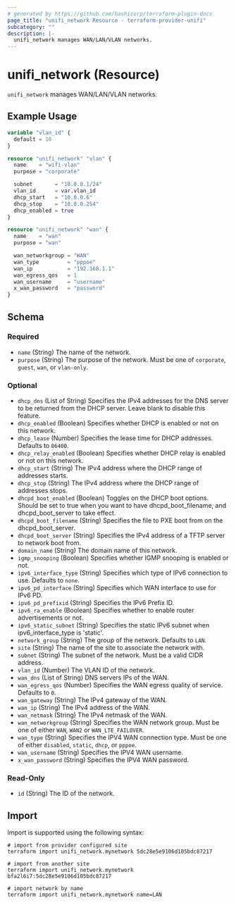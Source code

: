 ```yaml
---
# generated by https://github.com/hashicorp/terraform-plugin-docs
page_title: "unifi_network Resource - terraform-provider-unifi"
subcategory: ""
description: |-
  unifi_network manages WAN/LAN/VLAN networks.
---
```


# unifi_network (Resource)

`unifi_network` manages WAN/LAN/VLAN networks.

## Example Usage

```terraform
variable "vlan_id" {
  default = 10
}

resource "unifi_network" "vlan" {
  name    = "wifi-vlan"
  purpose = "corporate"

  subnet       = "10.0.0.1/24"
  vlan_id      = var.vlan_id
  dhcp_start   = "10.0.0.6"
  dhcp_stop    = "10.0.0.254"
  dhcp_enabled = true
}

resource "unifi_network" "wan" {
  name    = "wan"
  purpose = "wan"

  wan_networkgroup = "WAN"
  wan_type         = "pppoe"
  wan_ip           = "192.168.1.1"
  wan_egress_qos   = 1
  wan_username     = "username"
  x_wan_password   = "password"
}
```

<!-- schema generated by tfplugindocs -->
## Schema

### Required

- `name` (String) The name of the network.
- `purpose` (String) The purpose of the network. Must be one of `corporate`, `guest`, `wan`, or `vlan-only`.

### Optional

- `dhcp_dns` (List of String) Specifies the IPv4 addresses for the DNS server to be returned from the DHCP server. Leave blank to disable this feature.
- `dhcp_enabled` (Boolean) Specifies whether DHCP is enabled or not on this network.
- `dhcp_lease` (Number) Specifies the lease time for DHCP addresses. Defaults to `86400`.
- `dhcp_relay_enabled` (Boolean) Specifies whether DHCP relay is enabled or not on this network.
- `dhcp_start` (String) The IPv4 address where the DHCP range of addresses starts.
- `dhcp_stop` (String) The IPv4 address where the DHCP range of addresses stops.
- `dhcpd_boot_enabled` (Boolean) Toggles on the DHCP boot options. Should be set to true when you want to have dhcpd_boot_filename, and dhcpd_boot_server to take effect.
- `dhcpd_boot_filename` (String) Specifies the file to PXE boot from on the dhcpd_boot_server.
- `dhcpd_boot_server` (String) Specifies the IPv4 address of a TFTP server to network boot from.
- `domain_name` (String) The domain name of this network.
- `igmp_snooping` (Boolean) Specifies whether IGMP snooping is enabled or not.
- `ipv6_interface_type` (String) Specifies which type of IPv6 connection to use. Defaults to `none`.
- `ipv6_pd_interface` (String) Specifies which WAN interface to use for IPv6 PD.
- `ipv6_pd_prefixid` (String) Specifies the IPv6 Prefix ID.
- `ipv6_ra_enable` (Boolean) Specifies whether to enable router advertisements or not.
- `ipv6_static_subnet` (String) Specifies the static IPv6 subnet when ipv6_interface_type is 'static'.
- `network_group` (String) The group of the network. Defaults to `LAN`.
- `site` (String) The name of the site to associate the network with.
- `subnet` (String) The subnet of the network. Must be a valid CIDR address.
- `vlan_id` (Number) The VLAN ID of the network.
- `wan_dns` (List of String) DNS servers IPs of the WAN.
- `wan_egress_qos` (Number) Specifies the WAN egress quality of service. Defaults to `0`.
- `wan_gateway` (String) The IPv4 gateway of the WAN.
- `wan_ip` (String) The IPv4 address of the WAN.
- `wan_netmask` (String) The IPv4 netmask of the WAN.
- `wan_networkgroup` (String) Specifies the WAN network group. Must be one of either `WAN`, `WAN2` or `WAN_LTE_FAILOVER`.
- `wan_type` (String) Specifies the IPV4 WAN connection type. Must be one of either `disabled`, `static`, `dhcp`, or `pppoe`.
- `wan_username` (String) Specifies the IPV4 WAN username.
- `x_wan_password` (String) Specifies the IPV4 WAN password.

### Read-Only

- `id` (String) The ID of the network.

## Import

Import is supported using the following syntax:

```shell
# import from provider configured site
terraform import unifi_network.mynetwork 5dc28e5e9106d105bdc87217

# import from another site
terraform import unifi_network.mynetwork bfa2l6i7:5dc28e5e9106d105bdc87217

# import network by name
terraform import unifi_network.mynetwork name=LAN
```
